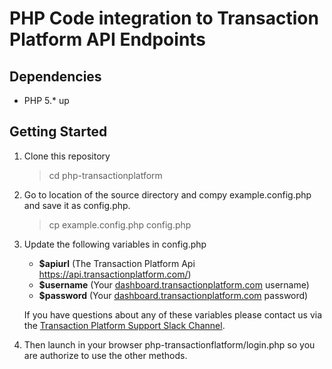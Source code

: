 # PHP Code integration to Transaction Platform API Endpoints

## Dependencies
* PHP 5.* up

## Getting Started
1. Clone this repository
	> cd php-transactionplatform

2. Go to location of the source directory and compy example.config.php and save it as config.php.
	> cp example.config.php config.php

3. Update the following variables in config.php
	* **$apiurl** (The Transaction Platform Api https://api.transactionplatform.com/)
	* **$username** (Your [dashboard.transactionplatform.com](https://dashboard.transactionplatform.com/) username)
	* **$password** (Your [dashboard.transactionplatform.com](https://dashboard.transactionplatform.com/) password)

	If you have questions about any of these variables please contact us via the [Transaction Platform Support Slack Channel](https://transactionplatform.slack.com).

4. Then launch in your browser php-transactionflatform/login.php so you are authorize to use the other methods.
